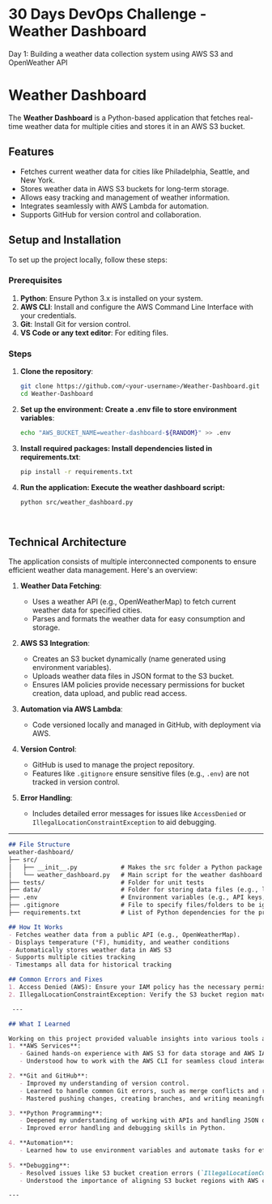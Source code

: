 # 30 Days DevOps Challenge - Weather Dashboard

Day 1: Building a weather data collection system using AWS S3 and OpenWeather API

# Weather Dashboard

The **Weather Dashboard** is a Python-based application that fetches real-time weather data for multiple cities and stores it in an AWS S3 bucket.

## Features
- Fetches current weather data for cities like Philadelphia, Seattle, and New York.
- Stores weather data in AWS S3 buckets for long-term storage.
- Allows easy tracking and management of weather information.
- Integrates seamlessly with AWS Lambda for automation.
- Supports GitHub for version control and collaboration.

## Setup and Installation
To set up the project locally, follow these steps:

### Prerequisites
1. **Python**: Ensure Python 3.x is installed on your system.
2. **AWS CLI**: Install and configure the AWS Command Line Interface with your credentials.
3. **Git**: Install Git for version control.
4. **VS Code or any text editor**: For editing files.

### Steps
1. **Clone the repository**:
   ```bash
   git clone https://github.com/<your-username>/Weather-Dashboard.git
   cd Weather-Dashboard

2. **Set up the environment: Create a .env file to store environment variables**:
    ```bash
    echo "AWS_BUCKET_NAME=weather-dashboard-${RANDOM}" >> .env

3. **Install required packages: Install dependencies listed in requirements.txt**:
   ```bash
   pip install -r requirements.txt

4. **Run the application: Execute the weather dashboard script:**
   ```bash
   python src/weather_dashboard.py

 
## Technical Architecture

The application consists of multiple interconnected components to ensure efficient weather data management. Here's an overview:

1. **Weather Data Fetching**:
   - Uses a weather API (e.g., OpenWeatherMap) to fetch current weather data for specified cities.
   - Parses and formats the weather data for easy consumption and storage.

2. **AWS S3 Integration**:
   - Creates an S3 bucket dynamically (name generated using environment variables).
   - Uploads weather data files in JSON format to the S3 bucket.
   - Ensures IAM policies provide necessary permissions for bucket creation, data upload, and public read access.

3. **Automation via AWS Lambda**:
   - Code versioned locally and managed in GitHub, with deployment via AWS.

4. **Version Control**:
   - GitHub is used to manage the project repository.
   - Features like `.gitignore` ensure sensitive files (e.g., `.env`) are not tracked in version control.

5. **Error Handling**:
   - Includes detailed error messages for issues like `AccessDenied` or `IllegalLocationConstraintException` to aid debugging.

---

```markdown
## File Structure
weather-dashboard/
├── src/
│   ├── __init__.py            # Makes the src folder a Python package
│   └── weather_dashboard.py   # Main script for the weather dashboard
├── tests/                     # Folder for unit tests
├── data/                      # Folder for storing data files (e.g., logs, temporary files)
├── .env                       # Environment variables (e.g., API keys, secrets)
├── .gitignore                 # File to specify files/folders to be ignored by Git
├── requirements.txt           # List of Python dependencies for the project

## How It Works
- Fetches weather data from a public API (e.g., OpenWeatherMap).
- Displays temperature (°F), humidity, and weather conditions
- Automatically stores weather data in AWS S3
- Supports multiple cities tracking
- Timestamps all data for historical tracking

## Common Errors and Fixes
1. Access Denied (AWS): Ensure your IAM policy has the necessary permissions for creating and managing S3 buckets.
2. IllegalLocationConstraintException: Verify the S3 bucket region matches your AWS CLI configuration

 ---

## What I Learned

Working on this project provided valuable insights into various tools and technologies:
1. **AWS Services**:
   - Gained hands-on experience with AWS S3 for data storage and AWS IAM for managing permissions.
   - Understood how to work with the AWS CLI for seamless cloud interactions.

2. **Git and GitHub**:
   - Improved my understanding of version control.
   - Learned to handle common Git errors, such as merge conflicts and rejected pushes.
   - Mastered pushing changes, creating branches, and writing meaningful commit messages.

3. **Python Programming**:
   - Deepened my understanding of working with APIs and handling JSON data.
   - Improved error handling and debugging skills in Python.

4. **Automation**:
   - Learned how to use environment variables and automate tasks for efficient workflow.
     
5. **Debugging**:
   - Resolved issues like S3 bucket creation errors (`IllegalLocationConstraintException`) and permission errors (`AccessDenied`).
   - Understood the importance of aligning S3 bucket regions with AWS configurations.

---  


  
